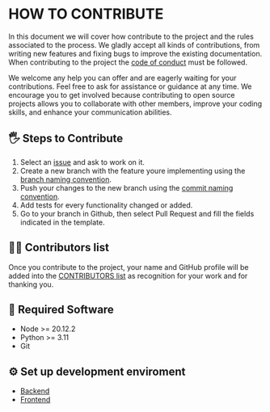 # HOW TO CONTRIBUTE

In this document we will cover how contribute to the project and the rules associated to the process. We gladly accept all kinds of contributions, from writing new features and fixing bugs to improve the existing documentation. When contributing to the project the [code of conduct](CODE_OF_CONDUCT.md) must be followed.

We welcome any help you can offer and are eagerly waiting for your contributions.
Feel free to ask for assistance or guidance at any time. We encourage you to get involved because contributing to open source projects allows you to collaborate with other members, 
improve your coding skills, and enhance your communication abilities.

## 🖐 Steps to Contribute

1. Select an [issue](https://github.com/AntonioMrtz/SpotifyElectron/issues) and ask to work on it.
2. Create a new branch with the feature youre implementing using the [branch naming convention](Git-Convention.md).
3. Push your changes to the new branch using the [commit naming convention](Git-Convention.md).
4. Add tests for every functionality changed or added.
5. Go to your branch in Github, then select Pull Request and fill the fields indicated in the template.

## 🙍‍♂️ Contributors list

Once you contribute to the project, your name and GitHub profile will be added into the [CONTRIBUTORS list](CONTRIBUTORS.md) as recognition for your work and for thanking you.

## 🔧 Required Software

* Node >= 20.12.2
* Python >= 3.11
* Git

## ⚙ Set up development enviroment

* [Backend](backend/SETUP.md)
* [Frontend](frontend/SETUP.md)
